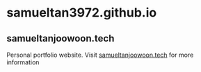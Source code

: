 # samueltan3972.github.io
## samueltanjoowoon.tech
Personal portfolio website. Visit [samueltanjoowoon.tech](samueltanjoowoon.tech) for more information
